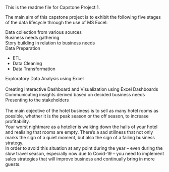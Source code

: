 This is the readme file for Capstone Project 1.

The main aim of this capstone project is to exhibit the following five stages of the data lifecycle through the use of MS Excel:

Data collection from various sources
<br>
Business needs gathering
<br>
Story building in relation to business needs
<br>
Data Preparation
  <ul> <li>ETL
  <li> Data Cleaning
<li>Data Transformation </ul>
Exploratory Data Analysis using Excel
<br><br>
Creating Interactive Dashboard and Visualization using Excel Dashboards
<br>
Communicating insights derived based on decided business needs
<br>
Presenting to the stakeholders
  <br>
  <br>
The main objective of the hotel business is to sell as many hotel rooms as possible, whether it is the peak season or the off season, to increase profitability. 
  <br>
Your worst nightmare as a hotelier is walking down the halls of your hotel and realising that rooms are empty. There’s a sad stillness that not only marks the sign of a quiet moment, but also the sign of a failing business strategy.
<br>
In order to avoid this situation at any point during the year – even during the slow travel season, especially now due to Covid-19 – you need to implement sales strategies that will improve business and continually bring in more guests.

  
